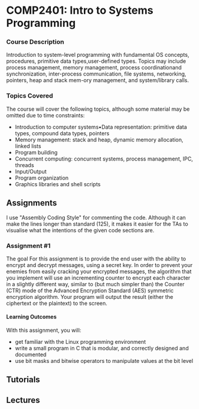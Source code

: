 # COMP2401: Intro to Systems Programming
### Course Description
Introduction to system-level programming with fundamental OS concepts, procedures, primitive data types,user-defined types. Topics may include process management, memory management, process coordinationand synchronization, inter-process communication, file systems, networking, pointers, heap and stack mem-ory management, and system/library calls.
### Topics Covered
The course will cover the following topics, although some material may be omitted due to time constraints:
- Introduction to computer systems•Data representation: primitive data types, compound data types, pointers
- Memory management: stack and heap, dynamic memory allocation, linked lists
- Program building
- Concurrent computing: concurrent systems, process management, IPC, threads
- Input/Output
- Program organization
- Graphics libraries and shell scripts
## Assignments
I use "Assembly Coding Style" for commenting the code. Although it can make the lines longer than standard (125), it makes it easier for the TAs to visualise what the intentions of the given code sections are.
### Assignment #1
The goal For this assignment is to provide the end user with the ability to encrypt and decrypt messages, using a secret key. 
In order to prevent your enemies from easily cracking your encrypted messages, the algorithm that you implement will use an incrementing counter to encrypt each character in a slightly different way, similar to (but much simpler than) the Counter (CTR) mode of the Advanced Encryption Standard (AES) symmetric encryption algorithm. Your program will output the result (either the ciphertext or the plaintext) to the screen.
#### Learning Outcomes
With this assignment, you will:
- get familiar with the Linux programming environment
- write a small program in C that is modular, and correctly designed and documented
- use bit masks and bitwise operators to manipulate values at the bit level

## Tutorials
## Lectures
